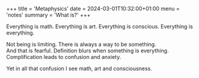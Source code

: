 +++
title = 'Metaphysics'
date = 2024-03-01T10:32:00+01:00
menu = 'notes'
summary = 'What is?'
+++

Everything is math.
Everything is art.
Everything is conscious.
Everything is everything.

Not being is limiting. There is always a way to be something.  
And that is fearful. Definition blurs when something is everything.  
Complification leads to confusion and anxiety.  

Yet in all that confusion I see math, art and consciousness.
